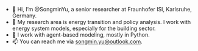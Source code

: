 - 👋 Hi, I’m @SongminYu, a senior researcher at Fraunhofer ISI, Karlsruhe, Germany.
- 👀 My research area is energy transition and policy analysis. I work with energy system models, especially for the building sector.
- 🌱 I work with agent-based modeling, mostly in Python.
- 📫 You can reach me via songmin.yu@outlook.com.

